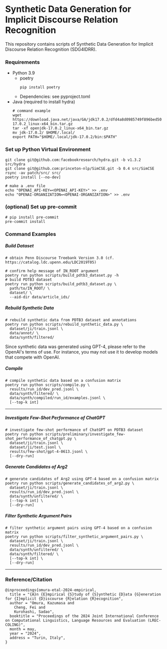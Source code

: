 # Synthetic Data Generation for Implicit Discourse Relation Recognition

This repository contains scripts of Synthetic Data Generation for Implicit Discourse Relation Recognition (SDG4IDRR).

### Requirements

- Python 3.9
  - poetry
    ```shell
    pip install poetry
    ```
  - Dependencies: see pyproject.toml
- Java (required to install hydra)
  ```shell
  # command example
  wget https://download.java.net/java/GA/jdk17.0.2/dfd4a8d0985749f896bed50d7138ee7f/8/GPL/openjdk-17.0.2_linux-x64_bin.tar.gz
  tar -xf openjdk-17.0.2_linux-x64_bin.tar.gz
  mv jdk-17.0.2/ $HOME/.local/
  export PATH="$HOME/.local/jdk-17.0.2/bin:$PATH"
  ```

### Set up Python Virtual Environment

```shell
git clone git@github.com:facebookresearch/hydra.git -b v1.3.2 src/hydra
git clone git@github.com:princeton-nlp/SimCSE.git -b 0.4 src/SimCSE
rsync -av patch/src/ src/
poetry install [--no-dev]

# make a .env file
echo "OPENAI_API-KEY=<OPENAI_API-KEY>" >> .env
echo "OPENAI-ORGANIZATION=<OPENAI-ORGANIZATION>" >> .env
```

### (optional) Set up pre-commit

```shell
# pip install pre-commit
pre-commit install
```

### Command Examples

##### Build Dataset

```shell
# obtain Penn Discourse Treebank Version 3.0 (cf. https://catalog.ldc.upenn.edu/LDC2019T05)

# confirm help message of IN_ROOT argument
poetry run python scripts/build_pdtb3_dataset.py -h
# build PDTB3 dataset
poetry run python scripts/build_pdtb3_dataset.py \
  path/to/IN_ROOT/ \
  dataset/ \
  --aid-dir data/article_ids/
```

##### Rebuild Synthetic Data

```shell
# rebuild synthetic data from PDTB3 dataset and annotations
poetry run python scripts/rebuild_synthetic_data.py \
  dataset/ji/train.jsonl \
  data/annot/ \
  data/synth/filtered/
```

Since synthetic data was generated using GPT-4, please refer to the OpenAI's terms of use.
For instance, you may not use it to develop models that compete with OpenAI.

##### Compile

```shell
# compile synthetic data based on a confusion matrix
poetry run python scripts/compile.py \
  results/run_id/dev_pred.jsonl \
  data/synth/filtered/ \
  data/synth/compiled/run_id/examples.jsonl \
  [--top-k int]
```

---

##### Investigate Few-Shot Performance of ChatGPT

```shell
# investigate few-shot performance of ChatGPT on PDTB3 dataset
poetry run python scripts/preliminary/investigate_few-shot_performance_of_chatgpt.py \
  dataset/ji/train.jsonl \
  dataset/ji/test.jsonl \
  results/few-shot/gpt-4-0613.jsonl \
  [--dry-run]
```

##### Generate Candidates of Arg2

```shell
# generate candidates of Arg2 using GPT-4 based on a confusion matrix
poetry run python scripts/generate_candidates_of_arg2.py \
  dataset/ji/train.jsonl \
  results/run_id/dev_pred.jsonl \
  data/synth/unfiltered/ \
  [--top-k int] \
  [--dry-run]
```

##### Filter Synthetic Argument Pairs

```shell
# filter synthetic argument pairs using GPT-4 based on a confusion matrix
poetry run python scripts/filter_synthetic_argument_pairs.py \
  dataset/ji/train.jsonl \
  results/run_id/dev_pred.jsonl \
  data/synth/unfiltered/ \
  data/synth/filtered/ \
  [--top-k int] \
  [--dry-run]
```

---

### Reference/Citation

```
@inproceedings{omura-etal-2024-empirical,
  title = "{A}n {E}mpirical {S}tudy of {S}ynthetic {D}ata {G}eneration for {I}mplicit {D}iscourse {R}elation {R}ecognition",
  author = "Omura, Kazumasa and
    Cheng, Fei and
    Kurohashi, Sadao",
  booktitle = "Proceedings of the 2024 Joint International Conference on Computational Linguistics, Language Resources and Evaluation (LREC-COLING)",
  month = may,
  year = "2024",
  address = "Turin, Italy",
}
```
